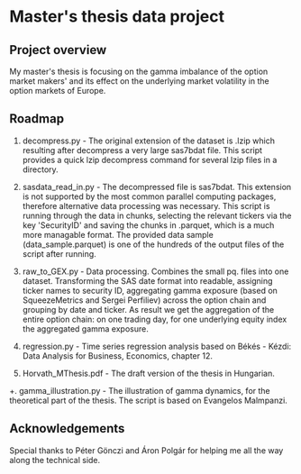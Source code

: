 # Master's thesis data project

## Project overview
My master's thesis is focusing on the gamma imbalance of the option market makers' and its effect on the underlying market volatility in the option markets of Europe. 

## Roadmap
1. decompress.py - The original extension of the dataset is .lzip which resulting after decompress a very large sas7bdat file. This script provides a quick lzip decompress command for several lzip files in a directory.

2. sasdata_read_in.py - The decompressed file is sas7bdat. This extension is not supported by the most common parallel computing packages, therefore alternative data processing was necessary. This script is running through the data in chunks, selecting the relevant tickers via the key 'SecurityID' and saving the chunks in .parquet, which is a much more managable format. The provided data sample (data_sample.parquet) is one of the hundreds of the output files of the script after running.

3. raw_to_GEX.py - Data processing. Combines the small pq. files into one dataset. Transforming the SAS date format into readable, assigning ticker names to security ID, aggregating gamma exposure (based on SqueezeMetrics and Sergei Perfiliev) across the option chain and grouping by date and ticker. As result we get the aggregation of the entire option chain: on one trading day, for one underlying equity index the aggregated gamma exposure. 

4. regression.py - Time series regression analysis based on Békés - Kézdi: Data Analysis for Business, Economics, chapter 12. 

5. Horvath_MThesis.pdf - The draft version of the thesis in Hungarian.

+. gamma_illustration.py - The illustration of gamma dynamics, for the theoretical part of the thesis. The script is based on Evangelos Malmpanzi. 

## Acknowledgements
Special thanks to Péter Gönczi and Áron Polgár for helping me all the way along the technical side. 

